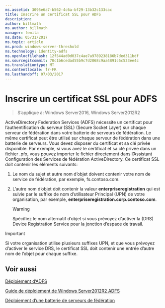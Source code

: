 ```yaml
---
ms.assetid: 3095e6a7-b562-4c6a-bf29-13b32c133cac
title: Inscrire un certificat SSL pour ADFS
description: 
author: billmath
ms.author: billmath
manager: femila
ms.date: 05/31/2017
ms.topic: article
ms.prod: windows-server-threshold
ms.technology: identity-adfs
ms.openlocfilehash: 12f544ad0d037c4ae7a9789238186b7ded311bdf
ms.sourcegitcommit: 70c1b6cedad55b9c7d2068c9aa4891c6c533ee4c
ms.translationtype: MT
ms.contentlocale: fr-FR
ms.lasthandoff: 07/03/2017
---
```

# <a name="enroll-an-ssl-certificate-for-ad-fs"></a>Inscrire un certificat SSL pour ADFS

>S’applique à: Windows Server2016, Windows Server2012R2

ActiveDirectory Federation Services \(ADFS\) nécessite un certificat pour l’authentification du serveur \(SSL\) (Secure Socket Layer) sur chaque serveur de fédération dans votre batterie de serveurs de fédération. Le même certificat peut être utilisé sur chaque serveur de fédération dans une batterie de serveurs. Vous devez disposer du certificat et sa clé privée disponible. Par exemple, si vous avez le certificat et sa clé privée dans un fichier .pfx, vous pouvez importer le fichier directement dans l’Assistant Configuration des Services de fédération ActiveDirectory. Ce certificat SSL doit contenir les éléments suivants:  
  
1.  Le nom du sujet et autre nom d’objet doivent contenir votre nom de service de fédération, par exemple, fs.contoso.com.  
  
2.  L’autre nom d’objet doit contenir la valeur **enterpriseregistration** qui est suivie par le suffixe de nom d’utilisateur Principal \(UPN\) de votre organisation, par exemple, **enterpriseregistration.corp.contoso.com**.  
  
    > [!WARNING]  
    > Spécifiez le nom alternatif d’objet si vous prévoyez d’activer la \(DRS\) Device Registration Service pour la jonction d’espace de travail.  
  
> [!IMPORTANT]  
> Si votre organisation utilise plusieurs suffixes UPN, et que vous prévoyez d’activer le service DRS, le certificat SSL doit contenir une entrée d’autre nom de l’objet pour chaque suffixe.  
  
## <a name="see-also"></a>Voir aussi
[Déploiement d’ADFS](../../ad-fs/AD-FS-Deployment.md)  

[Guide de déploiement de Windows Server2012R2 ADFS](../../ad-fs/deployment/Windows-Server-2012-R2-AD-FS-Deployment-Guide.md)  
 
[Déploiement d’une batterie de serveurs de fédération](../../ad-fs/deployment/Deploying-a-Federation-Server-Farm.md)  
  
  

